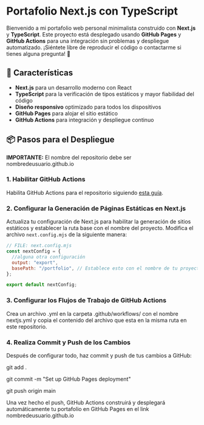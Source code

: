 # Portafolio Next.js con TypeScript

Bienvenido a mi portafolio web personal minimalista construido con **Next.js** y **TypeScript**. Este proyecto está desplegado usando **GitHub Pages** y **GitHub Actions** para una integración sin problemas y despliegue automatizado. ¡Siéntete libre de reproducir el código o contactarme si tienes alguna pregunta! 🤝

## 🚀 Características

- **Next.js** para un desarrollo moderno con React
- **TypeScript** para la verificación de tipos estáticos y mayor fiabilidad del código
- **Diseño responsivo** optimizado para todos los dispositivos
- **GitHub Pages** para alojar el sitio estático
- **GitHub Actions** para integración y despliegue continuo

## 📦 Pasos para el Despliegue

**IMPORTANTE:** El nombre del repositorio debe ser nombredeusuario.github.io

### 1. Habilitar GitHub Actions

Habilita GitHub Actions para el repositorio siguiendo [esta guía](https://docs.github.com/en/pages/getting-started-with-github-pages/configuring-a-publishing-source-for-your-github-pages-site#publishing-with-a-custom-github-actions-workflow).

### 2. Configurar la Generación de Páginas Estáticas en Next.js

Actualiza tu configuración de Next.js para habilitar la generación de sitios estáticos y establecer la ruta base con el nombre del proyecto. Modifica el archivo `next.config.mjs` de la siguiente manera:

```javascript
// FILE: next.config.mjs
const nextConfig = {
  //alguna otra configuración
  output: "export",
  basePath: "/portfolio", // Establece esto con el nombre de tu proyecto en package.json
};

export default nextConfig;
```

### 3. Configurar los Flujos de Trabajo de GitHub Actions

Crea un archivo .yml en la carpeta .github/workflows/ con el nombre nextjs.yml y copia el contenido del archivo que esta en la misma ruta en este repositorio.


### 4. Realiza Commit y Push de los Cambios

Después de configurar todo, haz commit y push de tus cambios a GitHub:

git add .

git commit -m "Set up GitHub Pages deployment"

git push origin main

Una vez hecho el push, GitHub Actions construirá y desplegará automáticamente tu portafolio en GitHub Pages en el link nombredeusuario.github.io


